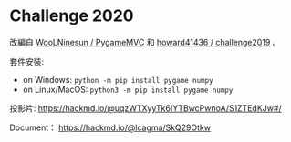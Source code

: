 # Challenge 2020

改編自 [WooLNinesun / PygameMVC](https://github.com/WooLNinesun/PygameMVC) 和 [howard41436 / challenge2019](https://github.com/howard41436/challenge2019) 。

套件安裝:
* on Windows: `python -m pip install pygame numpy`
* on Linux/MacOS: `python3 -m pip install pygame numpy`

投影片: https://hackmd.io/@uqzWTXyyTk6IYTBwcPwnoA/S1ZTEdKJw#/

Document： https://hackmd.io/@lcagma/SkQ29Otkw
